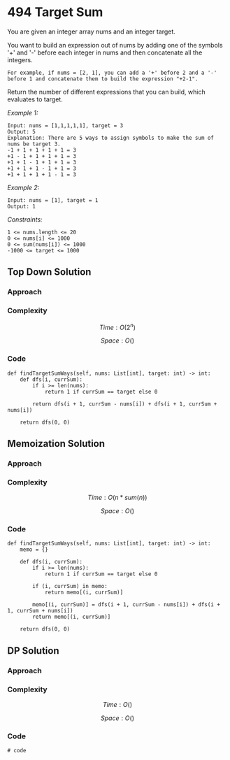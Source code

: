 # 494 Target Sum
You are given an integer array nums and an integer target.

You want to build an expression out of nums by adding one of the symbols '+' and '-' before each integer in nums and then concatenate all the integers.

    For example, if nums = [2, 1], you can add a '+' before 2 and a '-' before 1 and concatenate them to build the expression "+2-1".

Return the number of different expressions that you can build, which evaluates to target.

*Example 1:*

```
Input: nums = [1,1,1,1,1], target = 3
Output: 5
Explanation: There are 5 ways to assign symbols to make the sum of nums be target 3.
-1 + 1 + 1 + 1 + 1 = 3
+1 - 1 + 1 + 1 + 1 = 3
+1 + 1 - 1 + 1 + 1 = 3
+1 + 1 + 1 - 1 + 1 = 3
+1 + 1 + 1 + 1 - 1 = 3
```

*Example 2:*

```
Input: nums = [1], target = 1
Output: 1
```

*Constraints:*

```
1 <= nums.length <= 20
0 <= nums[i] <= 1000
0 <= sum(nums[i]) <= 1000
-1000 <= target <= 1000
```

## Top Down Solution

### Approach
<!-- Describe your approach to solving the problem. -->

### Complexity
$$Time: O(2^n)$$

$$Space: O()$$

### Code
```
def findTargetSumWays(self, nums: List[int], target: int) -> int:
    def dfs(i, currSum):
        if i >= len(nums):
            return 1 if currSum == target else 0
        
        return dfs(i + 1, currSum - nums[i]) + dfs(i + 1, currSum + nums[i])

    return dfs(0, 0)
```

## Memoization Solution

### Approach
<!-- Describe your approach to solving the problem. -->

### Complexity
$$Time: O(n*sum(n))$$

$$Space: O()$$

### Code
```
def findTargetSumWays(self, nums: List[int], target: int) -> int:
    memo = {}

    def dfs(i, currSum):
        if i >= len(nums):
            return 1 if currSum == target else 0

        if (i, currSum) in memo:
            return memo[(i, currSum)]

        memo[(i, currSum)] = dfs(i + 1, currSum - nums[i]) + dfs(i + 1, currSum + nums[i])
        return memo[(i, currSum)]

    return dfs(0, 0)
```

## DP Solution

### Approach
<!-- Describe your approach to solving the problem. -->

### Complexity
$$Time: O()$$

$$Space: O()$$

### Code
```
# code
```